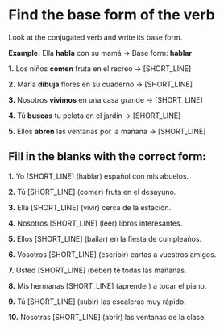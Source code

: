 # Find the base form of the verb

Look at the conjugated verb and write its base form.

**Example:** Ella **habla** con su mamá → Base form: **hablar**

**1.** Los niños **comen** fruta en el recreo → [SHORT_LINE]

**2.** María **dibuja** flores en su cuaderno → [SHORT_LINE]

**3.** Nosotros **vivimos** en una casa grande → [SHORT_LINE]

**4.** Tú **buscas** tu pelota en el jardín → [SHORT_LINE]

**5.** Ellos **abren** las ventanas por la mañana → [SHORT_LINE]

## Fill in the blanks with the correct form:

**1.** Yo [SHORT_LINE] (hablar) español con mis abuelos.

**2.** Tú [SHORT_LINE] (comer) fruta en el desayuno.

**3.** Ella [SHORT_LINE] (vivir) cerca de la estación.

**4.** Nosotros [SHORT_LINE] (leer) libros interesantes.

**5.** Ellos [SHORT_LINE] (bailar) en la fiesta de cumpleaños.

**6.** Vosotros [SHORT_LINE] (escribir) cartas a vuestros amigos.

**7.** Usted [SHORT_LINE] (beber) té todas las mañanas.

**8.** Mis hermanas [SHORT_LINE] (aprender) a tocar el piano.

**9.** Tú [SHORT_LINE] (subir) las escaleras muy rápido.

**10.** Nosotras [SHORT_LINE] (abrir) las ventanas de la clase.